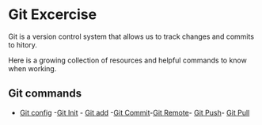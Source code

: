 # Git Excercise
Git is a version control system that allows us to track changes and commits to hitory.

Here is a growing collection of resources and helpful commands to know when working.
## Git commands
- [Git config](./commands/config.md)
-[Git Init](./Commands/init.md)              - [Git add](./commands/Add.md) -[Git Commit](./Commands/Commit.md)-[Git Remote](./Commands/remote.md)- [Git Push](commands/Psuh.md)- [Git Pull](./Commands/Pull.md)



